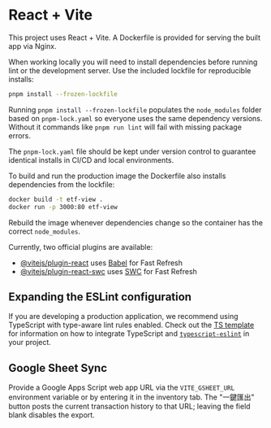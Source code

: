 # React + Vite

This project uses React + Vite. A Dockerfile is provided for serving the built app via Nginx.

When working locally you will need to install dependencies before running lint or the development server. Use the included lockfile for reproducible installs:

```bash
pnpm install --frozen-lockfile
```

Running `pnpm install --frozen-lockfile` populates the `node_modules` folder based on `pnpm-lock.yaml` so everyone uses the same dependency versions. Without it commands like `pnpm run lint` will fail with missing package errors.

The `pnpm-lock.yaml` file should be kept under version control to guarantee identical installs in CI/CD and local environments.

To build and run the production image the Dockerfile also installs dependencies from the lockfile:

```bash
docker build -t etf-view .
docker run -p 3000:80 etf-view
```

Rebuild the image whenever dependencies change so the container has the correct `node_modules`.

Currently, two official plugins are available:

- [@vitejs/plugin-react](https://github.com/vitejs/vite-plugin-react/blob/main/packages/plugin-react) uses [Babel](https://babeljs.io/) for Fast Refresh
- [@vitejs/plugin-react-swc](https://github.com/vitejs/vite-plugin-react/blob/main/packages/plugin-react-swc) uses [SWC](https://swc.rs/) for Fast Refresh

## Expanding the ESLint configuration

If you are developing a production application, we recommend using TypeScript with type-aware lint rules enabled. Check out the [TS template](https://github.com/vitejs/vite/tree/main/packages/create-vite/template-react-ts) for information on how to integrate TypeScript and [`typescript-eslint`](https://typescript-eslint.io) in your project.

## Google Sheet Sync

Provide a Google Apps Script web app URL via the `VITE_GSHEET_URL` environment variable or by entering it in the inventory tab. The "一鍵匯出" button posts the current transaction history to that URL; leaving the field blank disables the export.

